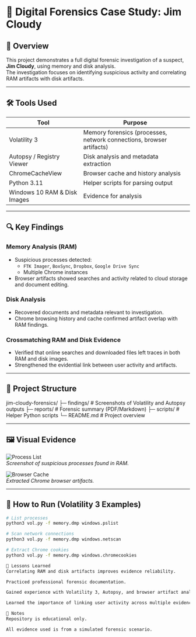 # 🔎 Digital Forensics Case Study: Jim Cloudy

## 📌 Overview
This project demonstrates a full digital forensic investigation of a suspect, **Jim Cloudy**, using memory and disk analysis.  
The investigation focuses on identifying suspicious activity and correlating RAM artifacts with disk artifacts.

---

## 🛠️ Tools Used
| Tool | Purpose |
|------|---------|
| Volatility 3 | Memory forensics (processes, network connections, browser artifacts) |
| Autopsy / Registry Viewer | Disk analysis and metadata extraction |
| ChromeCacheView | Browser cache and history analysis |
| Python 3.11 | Helper scripts for parsing output |
| Windows 10 RAM & Disk Images | Evidence for analysis |

---

## 🔍 Key Findings

### Memory Analysis (RAM)
- Suspicious processes detected:  
  - `FTK Imager`, `BoxSync`, `Dropbox`, `Google Drive Sync`  
  - Multiple Chrome instances  
- Browser artifacts showed searches and activity related to cloud storage and document editing.

### Disk Analysis
- Recovered documents and metadata relevant to investigation.  
- Chrome browsing history and cache confirmed artifact overlap with RAM findings.

### Crossmatching RAM and Disk Evidence
- Verified that online searches and downloaded files left traces in both RAM and disk images.  
- Strengthened the evidential link between user activity and artifacts.

---

## 📂 Project Structure
jim-cloudy-forensics/
├─ findings/ # Screenshots of Volatility and Autopsy outputs
├─ reports/ # Forensic summary (PDF/Markdown)
├─ scripts/ # Helper Python scripts
└─ README.md # Project overview

---

## 🖼️ Visual Evidence
![Process List](findings/pslist_screenshot.png)  
*Screenshot of suspicious processes found in RAM.*

![Browser Cache](findings/chrome_cache_screenshot.png)  
*Extracted Chrome browser artifacts.*

---

## 🚀 How to Run (Volatility 3 Examples)
```bash
# List processes
python3 vol.py -f memory.dmp windows.pslist

# Scan network connections
python3 vol.py -f memory.dmp windows.netscan

# Extract Chrome cookies
python3 vol.py -f memory.dmp windows.chromecookies

📖 Lessons Learned
Correlating RAM and disk artifacts improves evidence reliability.

Practiced professional forensic documentation.

Gained experience with Volatility 3, Autopsy, and browser artifact analysis.

Learned the importance of linking user activity across multiple evidence sources.

🔗 Notes
Repository is educational only.

All evidence used is from a simulated forensic scenario.
